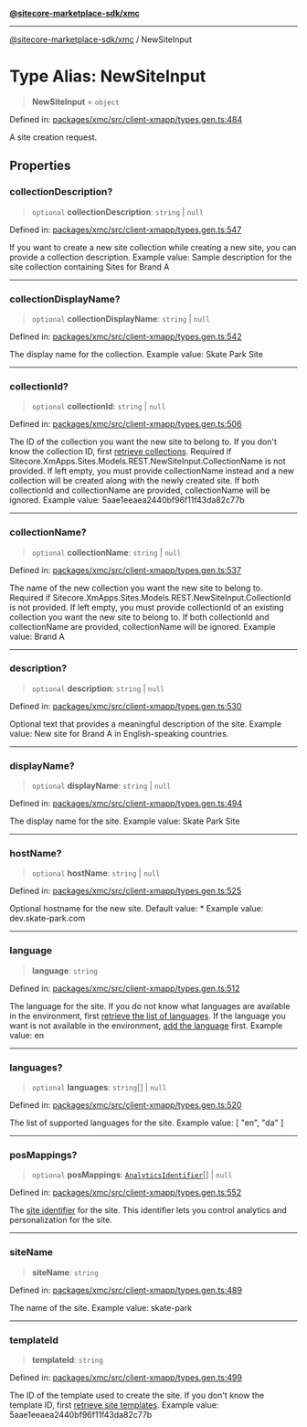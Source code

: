 [**@sitecore-marketplace-sdk/xmc**](../README.md)

***

[@sitecore-marketplace-sdk/xmc](../README.md) / NewSiteInput

# Type Alias: NewSiteInput

> **NewSiteInput** = `object`

Defined in: [packages/xmc/src/client-xmapp/types.gen.ts:484](https://github.com/Sitecore/sitecore-marketplace-sdk/blob/af886e6134b8d1079ef5b8ef70b7eb2f1d9c8aeb/packages/xmc/src/client-xmapp/types.gen.ts#L484)

A site creation request.

## Properties

### collectionDescription?

> `optional` **collectionDescription**: `string` \| `null`

Defined in: [packages/xmc/src/client-xmapp/types.gen.ts:547](https://github.com/Sitecore/sitecore-marketplace-sdk/blob/af886e6134b8d1079ef5b8ef70b7eb2f1d9c8aeb/packages/xmc/src/client-xmapp/types.gen.ts#L547)

If you want to create a new site collection while creating a new site, you can provide a collection description.
Example value: Sample description for the site collection containing Sites for Brand A

***

### collectionDisplayName?

> `optional` **collectionDisplayName**: `string` \| `null`

Defined in: [packages/xmc/src/client-xmapp/types.gen.ts:542](https://github.com/Sitecore/sitecore-marketplace-sdk/blob/af886e6134b8d1079ef5b8ef70b7eb2f1d9c8aeb/packages/xmc/src/client-xmapp/types.gen.ts#L542)

The display name for the collection.
Example value: Skate Park Site

***

### collectionId?

> `optional` **collectionId**: `string` \| `null`

Defined in: [packages/xmc/src/client-xmapp/types.gen.ts:506](https://github.com/Sitecore/sitecore-marketplace-sdk/blob/af886e6134b8d1079ef5b8ef70b7eb2f1d9c8aeb/packages/xmc/src/client-xmapp/types.gen.ts#L506)

The ID of the collection you want the new site to belong to. If you don't know the collection ID, first [retrieve collections](#tag/Collections/operation/Get).
Required if Sitecore.XmApps.Sites.Models.REST.NewSiteInput.CollectionName is not provided. If left empty, you must provide collectionName instead and a new collection will be created along with the newly created site.
If both collectionId and collectionName are provided, collectionName will be ignored.
Example value: 5aae1eeaea2440bf96f11f43da82c77b

***

### collectionName?

> `optional` **collectionName**: `string` \| `null`

Defined in: [packages/xmc/src/client-xmapp/types.gen.ts:537](https://github.com/Sitecore/sitecore-marketplace-sdk/blob/af886e6134b8d1079ef5b8ef70b7eb2f1d9c8aeb/packages/xmc/src/client-xmapp/types.gen.ts#L537)

The name of the new collection you want the new site to belong to.
Required if Sitecore.XmApps.Sites.Models.REST.NewSiteInput.CollectionId is not provided. If left empty, you must provide collectionId of an existing collection you want the new site to belong to.
If both collectionId and collectionName are provided, collectionName will be ignored.
Example value: Brand A

***

### description?

> `optional` **description**: `string` \| `null`

Defined in: [packages/xmc/src/client-xmapp/types.gen.ts:530](https://github.com/Sitecore/sitecore-marketplace-sdk/blob/af886e6134b8d1079ef5b8ef70b7eb2f1d9c8aeb/packages/xmc/src/client-xmapp/types.gen.ts#L530)

Optional text that provides a meaningful description of the site.
Example value: New site for Brand A in English-speaking countries.

***

### displayName?

> `optional` **displayName**: `string` \| `null`

Defined in: [packages/xmc/src/client-xmapp/types.gen.ts:494](https://github.com/Sitecore/sitecore-marketplace-sdk/blob/af886e6134b8d1079ef5b8ef70b7eb2f1d9c8aeb/packages/xmc/src/client-xmapp/types.gen.ts#L494)

The display name for the site.
Example value: Skate Park Site

***

### hostName?

> `optional` **hostName**: `string` \| `null`

Defined in: [packages/xmc/src/client-xmapp/types.gen.ts:525](https://github.com/Sitecore/sitecore-marketplace-sdk/blob/af886e6134b8d1079ef5b8ef70b7eb2f1d9c8aeb/packages/xmc/src/client-xmapp/types.gen.ts#L525)

Optional hostname for the new site. Default value: *
Example value: dev.skate-park.com

***

### language

> **language**: `string`

Defined in: [packages/xmc/src/client-xmapp/types.gen.ts:512](https://github.com/Sitecore/sitecore-marketplace-sdk/blob/af886e6134b8d1079ef5b8ef70b7eb2f1d9c8aeb/packages/xmc/src/client-xmapp/types.gen.ts#L512)

The language for the site. If you do not know what languages are available in the environment, first [retrieve the list of languages](#tag/Languages/operation/Get).
If the language you want is not available in the environment, [add the language](#tag/Languages/operation/Create) first.
Example value: en

***

### languages?

> `optional` **languages**: `string`[] \| `null`

Defined in: [packages/xmc/src/client-xmapp/types.gen.ts:520](https://github.com/Sitecore/sitecore-marketplace-sdk/blob/af886e6134b8d1079ef5b8ef70b7eb2f1d9c8aeb/packages/xmc/src/client-xmapp/types.gen.ts#L520)

The list of supported languages for the site.
Example value: [
"en",
"da"
]

***

### posMappings?

> `optional` **posMappings**: [`AnalyticsIdentifier`](AnalyticsIdentifier.md)[] \| `null`

Defined in: [packages/xmc/src/client-xmapp/types.gen.ts:552](https://github.com/Sitecore/sitecore-marketplace-sdk/blob/af886e6134b8d1079ef5b8ef70b7eb2f1d9c8aeb/packages/xmc/src/client-xmapp/types.gen.ts#L552)

The [site identifier](https://doc.sitecore.com/xmc/en/users/xm-cloud/manage-personalization-and-analytics-for-sites.html) for the site.
This identifier lets you control analytics and personalization for the site.

***

### siteName

> **siteName**: `string`

Defined in: [packages/xmc/src/client-xmapp/types.gen.ts:489](https://github.com/Sitecore/sitecore-marketplace-sdk/blob/af886e6134b8d1079ef5b8ef70b7eb2f1d9c8aeb/packages/xmc/src/client-xmapp/types.gen.ts#L489)

The name of the site.
Example value: skate-park

***

### templateId

> **templateId**: `string`

Defined in: [packages/xmc/src/client-xmapp/types.gen.ts:499](https://github.com/Sitecore/sitecore-marketplace-sdk/blob/af886e6134b8d1079ef5b8ef70b7eb2f1d9c8aeb/packages/xmc/src/client-xmapp/types.gen.ts#L499)

The ID of the template used to create the site. If you don't know the template ID, first [retrieve site templates](#tag/Sites/operation/GetTemplates).
Example value: 5aae1eeaea2440bf96f11f43da82c77b
